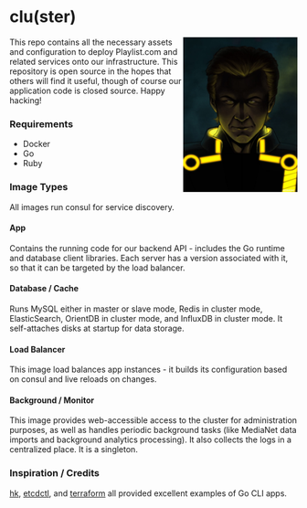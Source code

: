 # clu(ster)

[<img src="contrib/avatar.jpg" align="right" width="200" />](http://superkusokao.deviantart.com/art/Tron-Legacy-CLU-202369747)

This repo contains all the necessary assets and configuration to deploy Playlist.com and related services onto our infrastructure.  This repository is open source in the hopes that others will find it useful, though of course our application code is closed source.  Happy hacking!

### Requirements

* Docker
* Go
* Ruby

### Image Types

All images run consul for service discovery.

#### App
Contains the running code for our backend API - includes the Go runtime and database client libraries.  Each server has a version associated with it, so that it can be targeted by the load balancer.

#### Database / Cache
Runs MySQL either in master or slave mode, Redis in cluster mode, ElasticSearch, OrientDB in cluster mode, and InfluxDB in cluster mode.  It self-attaches disks at startup for data storage.

#### Load Balancer
This image load balances app instances - it builds its configuration based on consul and live reloads on changes.

#### Background / Monitor
This image provides web-accessible access to the cluster for administration purposes, as well as handles periodic background tasks (like MediaNet data imports and background analytics processing).  It also collects the logs in a centralized place.  It is a singleton.

### Inspiration / Credits

[hk](https://github.com/heroku/hk), [etcdctl](https://github.com/coreos/etcdctl), and [terraform](https://github.com/hashicorp/terraform) all provided excellent examples of Go CLI apps.

